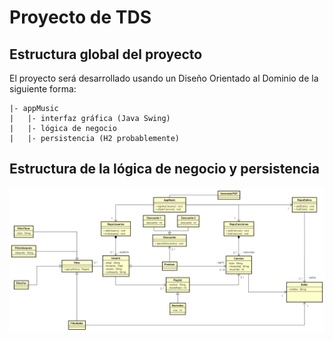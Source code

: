 # Proyecto de TDS

## Estructura global del proyecto

El proyecto será desarrollado usando un Diseño Orientado al Dominio de la siguiente forma:

```none
|- appMusic
|   |- interfaz gráfica (Java Swing)
|   |- lógica de negocio
|   |- persistencia (H2 probablemente)

```

## Estructura de la lógica de negocio y persistencia

![Estructura provisional de la lógica de negocio](CD-AppMusic.png)
